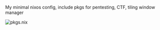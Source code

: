 My minimal nixos config, include pkgs for pentesting, CTF, tiling window manager

![pkgs.nix](https://raw.githubusercontent.com/phulelouch/pentest_nixos_config/main/Screenshot%20from%202023-02-22%2021-19-24.png)
